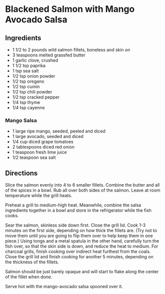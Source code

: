 # Blackened Salmon with Mango Avocado Salsa

## Ingredients
* 1 1/2 to 2 pounds wild salmon fillets, boneless and skin on
* 3 teaspoons melted grassfed butter
* 1 garlic clove, crushed
* 1 1/2 tsp paprika
* 1 tsp sea salt
* 1/2 tsp onion powder
* 1/2 tsp oregano
* 1/2 tsp cumin
* 1/2 tsp chili powder
* 1/2 tsp cracked pepper
* 1/4 tsp thyme
* 1/4 tsp cayenne

### Mango Salsa
* 1 large ripe mango, seeded, peeled and diced
* 1 large avocado, seeded and diced
* 1/4 cup diced grape tomatoes
* 2 tablespoons diced red onion
* 1 teaspoon fresh lime juice
* 1/2 teaspoon sea salt

## Directions
Slice the salmon evenly into 4 to 6 smaller fillets. Combine the butter and all of the spices in a bowl. Rub all over both sides of the salmon. Leave at room temperature while the grill heats.

Preheat a grill to medium-high heat. Meanwhile, combine the salsa ingredients together in a bowl and store in the refrigerator while the fish cooks.

Sear the salmon, skinless side down first. Close the grill lid. Cook 1-3 minutes on the first side, depending on how thick the fillets are. (Try not to move them until you are going to flip them over to help keep them in one piece.) Using tongs and a metal spatula in the other hand, carefully turn the fish over, so that the skin side is down, and reduce the heat to medium. For charcoal grills, finish cooking over indirect heat furthest from the coals. Close the grill lid and finish cooking for another 5 minutes, depending on the thickness of the fillets.

Salmon should be just barely opaque and will start to flake along the center of the fillet when done.

Serve hot with the mango-avocado salsa spooned over it.

